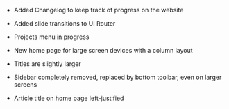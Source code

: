 * Added Changelog to keep track of progress on the website

* Added slide transitions to UI Router

* Projects menu in progress

* New home page for large screen devices with a column layout

* Titles are slightly larger

* Sidebar completely removed, replaced by bottom toolbar, even on larger screens

* Article title on home page left-justified
